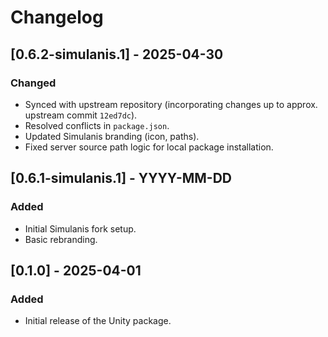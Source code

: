 # Changelog

## [0.6.2-simulanis.1] - 2025-04-30
### Changed
- Synced with upstream repository (incorporating changes up to approx. upstream commit `12ed7dc`).
- Resolved conflicts in `package.json`.
- Updated Simulanis branding (icon, paths).
- Fixed server source path logic for local package installation.

## [0.6.1-simulanis.1] - YYYY-MM-DD 
### Added
- Initial Simulanis fork setup.
- Basic rebranding.

## [0.1.0] - 2025-04-01

### Added

- Initial release of the Unity package.
